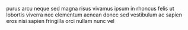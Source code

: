 purus arcu neque sed magna risus vivamus ipsum in rhoncus felis ut lobortis
viverra nec elementum aenean donec sed vestibulum ac sapien eros nisi sapien
fringilla orci nullam nunc vel